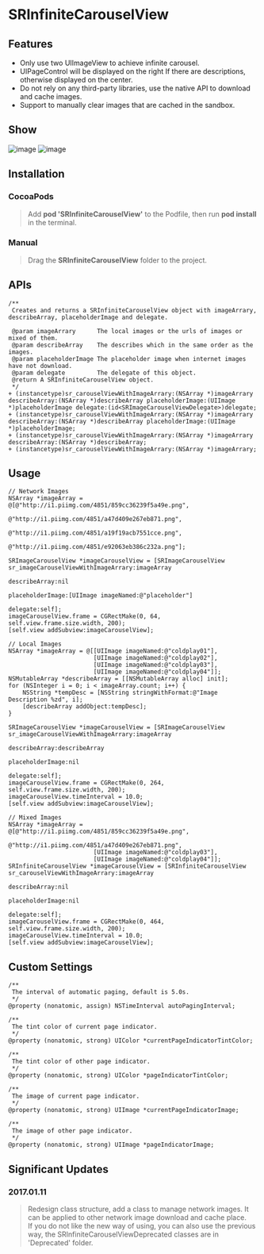 # SRInfiniteCarouselView

## Features

* Only use two UIImageView to achieve infinite carousel.
* UIPageControl will be displayed on the right If there are descriptions, otherwise displayed on the center.
* Do not rely on any third-party libraries, use the native API to download and cache images.
* Support to manually clear images that are cached in the sandbox.

## Show

![image](show1.png)
![image](show2.png)

## Installation

### CocoaPods
> Add **pod 'SRInfiniteCarouselView'** to the Podfile, then run **pod install** in the terminal.

### Manual
> Drag the **SRInfiniteCarouselView** folder to the project.

## APIs

````objc
/**
 Creates and returns a SRInfiniteCarouselView object with imageArrary, describeArray, placeholderImage and delegate.
 
 @param imageArrary      The local images or the urls of images or mixed of them.
 @param describeArray    The describes which in the same order as the images.
 @param placeholderImage The placeholder image when internet images have not download.
 @param delegate         The delegate of this object.
 @return A SRInfiniteCarouselView object.
 */
+ (instancetype)sr_carouselViewWithImageArrary:(NSArray *)imageArrary describeArray:(NSArray *)describeArray placeholderImage:(UIImage *)placeholderImage delegate:(id<SRImageCarouselViewDelegate>)delegate;
+ (instancetype)sr_carouselViewWithImageArrary:(NSArray *)imageArrary describeArray:(NSArray *)describeArray placeholderImage:(UIImage *)placeholderImage;
+ (instancetype)sr_carouselViewWithImageArrary:(NSArray *)imageArrary describeArray:(NSArray *)describeArray;
+ (instancetype)sr_carouselViewWithImageArrary:(NSArray *)imageArrary;
````

## Usage

````objc
// Network Images
NSArray *imageArray = @[@"http://i1.piimg.com/4851/859cc36239f5a49e.png",
                        @"http://i1.piimg.com/4851/a47d409e267eb871.png",
                        @"http://i1.piimg.com/4851/a19f19acb7551cce.png",
                        @"http://i1.piimg.com/4851/e92063eb386c232a.png"];
    
SRImageCarouselView *imageCarouselView = [SRImageCarouselView sr_imageCarouselViewWithImageArrary:imageArray
                                                                                    describeArray:nil
                                                                                 placeholderImage:[UIImage imageNamed:@"placeholder"]
                                                                                         delegate:self];
imageCarouselView.frame = CGRectMake(0, 64, self.view.frame.size.width, 200);
[self.view addSubview:imageCarouselView];
````

````objc
// Local Images
NSArray *imageArray = @[[UIImage imageNamed:@"coldplay01"],
                        [UIImage imageNamed:@"coldplay02"],
                        [UIImage imageNamed:@"coldplay03"],
                        [UIImage imageNamed:@"coldplay04"]];
NSMutableArray *describeArray = [[NSMutableArray alloc] init];
for (NSInteger i = 0; i < imageArray.count; i++) {
    NSString *tempDesc = [NSString stringWithFormat:@"Image Description %zd", i];
    [describeArray addObject:tempDesc];
}
    
SRImageCarouselView *imageCarouselView = [SRImageCarouselView sr_imageCarouselViewWithImageArrary:imageArray
                                                                                    describeArray:describeArray
                                                                                 placeholderImage:nil
                                                                                         delegate:self];
imageCarouselView.frame = CGRectMake(0, 264, self.view.frame.size.width, 200);
imageCarouselView.timeInterval = 10.0;
[self.view addSubview:imageCarouselView];
````

````objc
// Mixed Images
NSArray *imageArray = @[@"http://i1.piimg.com/4851/859cc36239f5a49e.png",
                        @"http://i1.piimg.com/4851/a47d409e267eb871.png",
                        [UIImage imageNamed:@"coldplay03"],
                        [UIImage imageNamed:@"coldplay04"]];
SRInfiniteCarouselView *imageCarouselView = [SRInfiniteCarouselView sr_carouselViewWithImageArrary:imageArray
                                                                                     describeArray:nil
                                                                                  placeholderImage:nil
                                                                                          delegate:self];
imageCarouselView.frame = CGRectMake(0, 464, self.view.frame.size.width, 200);
imageCarouselView.timeInterval = 10.0;
[self.view addSubview:imageCarouselView];
````

## Custom Settings

````objc
/**
 The interval of automatic paging, default is 5.0s.
 */
@property (nonatomic, assign) NSTimeInterval autoPagingInterval;

/**
 The tint color of current page indicator.
 */
@property (nonatomic, strong) UIColor *currentPageIndicatorTintColor;

/**
 The tint color of other page indicator.
 */
@property (nonatomic, strong) UIColor *pageIndicatorTintColor;

/**
 The image of current page indicator.
 */
@property (nonatomic, strong) UIImage *currentPageIndicatorImage;

/**
 The image of other page indicator.
 */
@property (nonatomic, strong) UIImage *pageIndicatorImage;
````

## Significant Updates

### 2017.01.11
> Redesign class structure, add a class to manage network images. It can be applied to other network image download and cache place.   
> If you do not like the new way of using, you can also use the previous way, the SRInfiniteCarouselViewDeprecated classes are in 'Deprecated' folder.